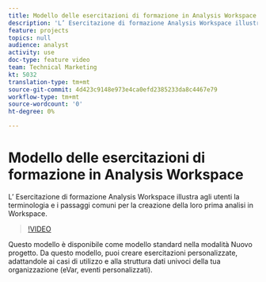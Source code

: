 ```yaml
---
title: Modello delle esercitazioni di formazione in Analysis Workspace
description: 'L’ Esercitazione di formazione Analysis Workspace illustra agli utenti la terminologia e i passaggi comuni per la creazione della loro prima analisi in Workspace. '
feature: projects
topics: null
audience: analyst
activity: use
doc-type: feature video
team: Technical Marketing
kt: 5032
translation-type: tm+mt
source-git-commit: 4d423c9148e973e4ca0efd2385233da8c4467e79
workflow-type: tm+mt
source-wordcount: '0'
ht-degree: 0%

---
```



# Modello delle esercitazioni di formazione in Analysis Workspace

L’ Esercitazione di formazione Analysis Workspace illustra agli utenti la terminologia e i passaggi comuni per la creazione della loro prima analisi in Workspace.

>[!VIDEO](https://video.tv.adobe.com/v/33773/?quality=12)

Questo modello è disponibile come modello standard nella modalità Nuovo progetto. Da questo modello, puoi creare esercitazioni personalizzate, adattandole ai casi di utilizzo e alla struttura dati univoci della tua organizzazione (eVar, eventi personalizzati).
